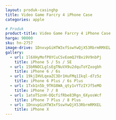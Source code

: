 ```yaml
---
layout: produk-casinghp
title: Video Game Farcry 4 iPhone Case
categories: apple

# Produk
product-title: Video Game Farcry 4 iPhone Case
harga: 90000
sku: hn-2757
image-drive: 1DnxvpGiHTW3xfSswYwQjX53RbrmRMXEL
gallery:
  - url: 1l6XHyMofP8YCuCSvEomQJYBxi9V9nbPj
    title: iPhone 5 / 5s / SE
  - url: 15bRNOCLglsEgTNuVX9u2dquToYZxogbh
    title: iPhone 6 / 6s
  - url: 19kjIHVLqeaZC3Dr1HuFMq1Ikql-d7z5z
    title: iPhone 6 Plus / 6s Plus
  - url: 1Txb1n5b_9TKG8WA_qty1vYTzIYJf5eMO
    title: iPhone 7 / 8
  - url: 1atoTSznH-OQcfifRbe83Rgn_6XyosWcf
    title: iPhone 7 Plus / 8 Plus
  - url: 1DnxvpGiHTW3xfSswYwQjX53RbrmRMXEL
    title: iPhone X
---
```

